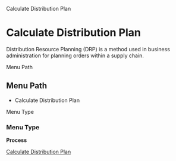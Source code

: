 
Calculate Distribution Plan
# Calculate Distribution Plan


Distribution Resource Planning (DRP) is a method used in business administration for planning orders within a supply chain. 

Menu Path
## Menu Path



- Calculate Distribution Plan

Menu Type
### Menu Type

**Process**


[Calculate Distribution Plan](../../functional-guide/window/process-drp_calculate-distribution-plan.md)